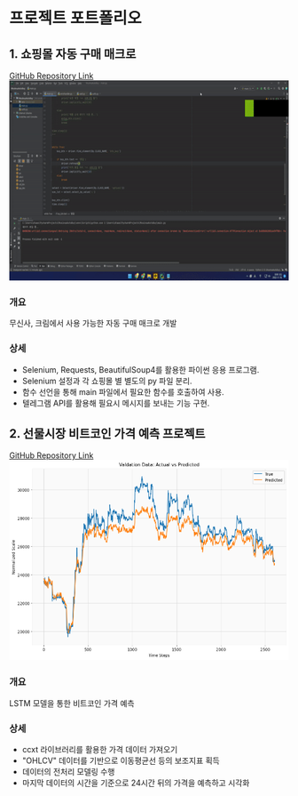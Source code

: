 # 프로젝트 포트폴리오

## 1. 쇼핑몰 자동 구매 매크로
[GitHub Repository Link](https://github.com/DHLemonade/AutoPurchase)<br/>
<img src = "/img/macro.gif" width = "640px" height = "360px"></img><br/>
### 개요
무신사, 크림에서 사용 가능한 자동 구매 매크로 개발

### 상세
* Selenium, Requests, BeautifulSoup4를 활용한 파이썬 응용 프로그램.   
* Selenium 설정과 각 쇼핑몰 별 별도의 py 파일 분리.   
* 함수 선언을 통해 main 파일에서 필요한 함수를 호출하여 사용.   
* 텔레그램 API를 활용해 필요시 메시지를 보내는 기능 구현.   

## 2. 선물시장 비트코인 가격 예측 프로젝트
[GitHub Repository Link](https://github.com/DHLemonade/bitcoin_prediction)<br/>
<img src = "/img/lstm.png" width = "640px" height = "360px"></img><br/>
### 개요
LSTM 모델을 통한 비트코인 가격 예측

### 상세
* ccxt 라이브러리를 활용한 가격 데이터 가져오기   
* "OHLCV" 데이터를 기반으로 이동평균선 등의 보조지표 획득   
* 데이터의 전처리 모델링 수행   
* 마지막 데이터의 시간을 기준으로 24시간 뒤의 가격을 예측하고 시각화   

